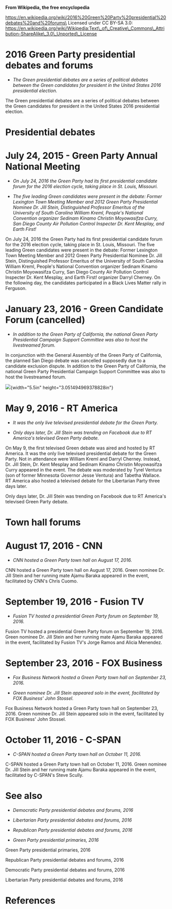 **From Wikipedia, the free encyclopedia**

https://en.wikipedia.org/wiki/2016%20Green%20Party%20presidential%20debates%20and%20forums\
Licensed under CC BY-SA 3.0:\
https://en.wikipedia.org/wiki/Wikipedia:Text\_of\_Creative\_Commons\_Attribution-ShareAlike\_3.0\_Unported\_License

2016 Green Party presidential debates and forums
================================================

-   *The Green presidential debates are a series of political debates
    between the Green candidates for president in the United States 2016
    presidential election.*

The Green presidential debates are a series of political debates between
the Green candidates for president in the United States 2016
presidential election.

Presidential debates
====================

July 24, 2015 - Green Party Annual National Meeting
===================================================

-   *On July 24, 2016 the Green Party had its first presidential
    candidate forum for the 2016 election cycle, taking place in St.
    Louis, Missouri.*

-   *The five leading Green candidates were present in the debate:
    Former Lexington Town Meeting Member and 2012 Green Party
    Presidential Nominee Dr. Jill Stein, Distinguished Professor
    Emeritus of the University of South Carolina William Kreml, People's
    National Convention organizer Sedinam Kinamo Christin Moyowasifza
    Curry, San Diego County Air Pollution Control Inspecter Dr. Kent
    Mesplay, and Earth First!*

On July 24, 2016 the Green Party had its first presidential candidate
forum for the 2016 election cycle, taking place in St. Louis, Missouri.
The five leading Green candidates were present in the debate: Former
Lexington Town Meeting Member and 2012 Green Party Presidential Nominee
Dr. Jill Stein, Distinguished Professor Emeritus of the University of
South Carolina William Kreml, People's National Convention organizer
Sedinam Kinamo Christin Moyowasifza Curry, San Diego County Air
Pollution Control Inspecter Dr. Kent Mesplay, and Earth First! organizer
Darryl Cherney. On the following day, the candidates participated in a
Black Lives Matter rally in Ferguson.

January 23, 2016 - Green Candidate Forum (cancelled)
====================================================

-   *In addition to the Green Party of California, the national Green
    Party Presidential Campaign Support Committee was also to host the
    livestreamed forum.*

In conjunction with the General Assembly of the Green Party of
California, the planned San Diego debate was cancelled supposedly due to
a candidate exclusion dispute. In addition to the Green Party of
California, the national Green Party Presidential Campaign Support
Committee was also to host the livestreamed forum.

![](media/image1.jpg){width="5.5in" height="3.051494969378828in"}

May 9, 2016 - RT America
========================

-   *It was the only live televised presidential debate for the Green
    Party.*

-   *Only days later, Dr. Jill Stein was trending on Facebook due to RT
    America's televised Green Party debate.*

On May 9, the first televised Green debate was aired and hosted by RT
America. It was the only live televised presidential debate for the
Green Party. Not in attendance were William Kreml and Darryl Cherney.
Instead, Dr. Jill Stein, Dr. Kent Mesplay and Sedinam Kinamo Christin
Moyowasifza Curry appeared in the event. The debate was moderated by
Tyrel Ventura (son of former Minnesota Governor Jesse Ventura) and
Tabetha Wallace. RT America also hosted a televised debate for the
Libertarian Party three days later.

Only days later, Dr. Jill Stein was trending on Facebook due to RT
America's televised Green Party debate.

Town hall forums
================

August 17, 2016 - CNN
=====================

-   *CNN hosted a Green Party town hall on August 17, 2016.*

CNN hosted a Green Party town hall on August 17, 2016. Green nominee Dr.
Jill Stein and her running mate Ajamu Baraka appeared in the event,
facilitated by CNN's Chris Cuomo.

September 19, 2016 - Fusion TV
==============================

-   *Fusion TV hosted a presidential Green Party forum on September
    19, 2016.*

Fusion TV hosted a presidential Green Party forum on September 19, 2016.
Green nominee Dr. Jill Stein and her running mate Ajamu Baraka appeared
in the event, facilitated by Fusion TV's Jorge Ramos and Alicia
Menendez.

September 23, 2016 - FOX Business
=================================

-   *Fox Business Network hosted a Green Party town hall on September
    23, 2016.*

-   *Green nominee Dr. Jill Stein appeared solo in the event,
    facilitated by FOX Business' John Stossel.*

Fox Business Network hosted a Green Party town hall on September 23,
2016. Green nominee Dr. Jill Stein appeared solo in the event,
facilitated by FOX Business' John Stossel.

October 11, 2016 - C-SPAN
=========================

-   *C-SPAN hosted a Green Party town hall on October 11, 2016.*

C-SPAN hosted a Green Party town hall on October 11, 2016. Green nominee
Dr. Jill Stein and her running mate Ajamu Baraka appeared in the event,
facilitated by C-SPAN's Steve Scully.

See also
========

-   *Democratic Party presidential debates and forums, 2016*

-   *Libertarian Party presidential debates and forums, 2016*

-   *Republican Party presidential debates and forums, 2016*

-   *Green Party presidential primaries, 2016*

Green Party presidential primaries, 2016

Republican Party presidential debates and forums, 2016

Democratic Party presidential debates and forums, 2016

Libertarian Party presidential debates and forums, 2016

References
==========
